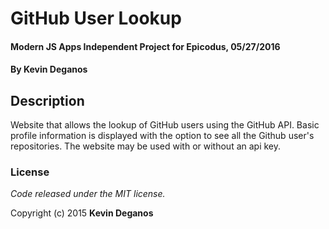 # GitHub User Lookup

#### Modern JS Apps Independent Project for Epicodus, 05/27/2016

#### By Kevin Deganos

## Description

Website that allows the lookup of GitHub users using the GitHub API. Basic profile information is displayed with the option to see all the Github user's repositories. The website may be used with or without an api key.


### License

*Code released under the MIT license.*

Copyright (c) 2015 **Kevin Deganos**
